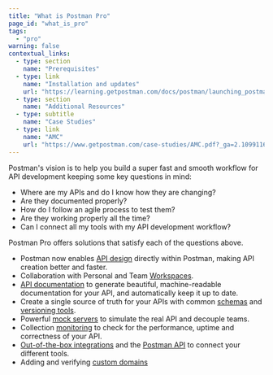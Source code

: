 ```yaml
---
title: "What is Postman Pro"
page_id: "what_is_pro"
tags: 
  - "pro"
warning: false
contextual_links:
  - type: section
    name: "Prerequisites"
  - type: link
    name: "Installation and updates"
    url: "https://learning.getpostman.com/docs/postman/launching_postman/installation_and_updates"
  - type: section
    name: "Additional Resources"
  - type: subtitle
    name: "Case Studies"
  - type: link
    name: "AMC"
    url: "https://www.getpostman.com/case-studies/AMC.pdf?_ga=2.109911685.1078379737.1571761632-963694147.1565912089"
---
```


Postman's vision is to help you build a super fast and smooth workflow for API development keeping some key questions in mind:

* Where are my APIs and do I know how they are changing?
* Are they documented properly?
* How do I follow an agile process to test them?
* Are they working properly all the time?
* Can I connect all my tools with my API development workflow?

Postman Pro offers solutions that satisfy each of the questions above.

* Postman now enables [API design](/docs/postman/design-and-develop-apis/introduction-to-apis/) directly within Postman, making API creation better and faster.
* Collaboration with Personal and Team [Workspaces](/docs/postman/workspaces/intro-to-workspaces/).
* [API documentation](/docs/postman/api-documentation/intro-to-api-documentation/) to generate beautiful, machine-readable documentation for your API, and automatically keep it up to date.
* Create a single source of truth for your APIs with common [schemas](/docs/postman/design-and-develop-apis/the-api-workflow/#creating-a-new-schema) and [versioning tools](/docs/postman/design-and-develop-apis/versioning-an-api/).
* Powerful [mock servers](/docs/postman/mock-servers/intro-to-mock-servers/) to simulate the real API and decouple teams.
* Collection [monitoring](/docs/postman/monitors/intro-monitors/) to check for the performance, uptime and correctness of your API.
* [Out-of-the-box integrations](/docs/postman-pro/integrations/intro-integrations/) and the [Postman API](/docs/postman/postman-api/intro-api/) to connect your different tools.
* Adding and verifying [custom domains](/docs/postman/api-documentation/adding-and-verifying-custom-domains/)
